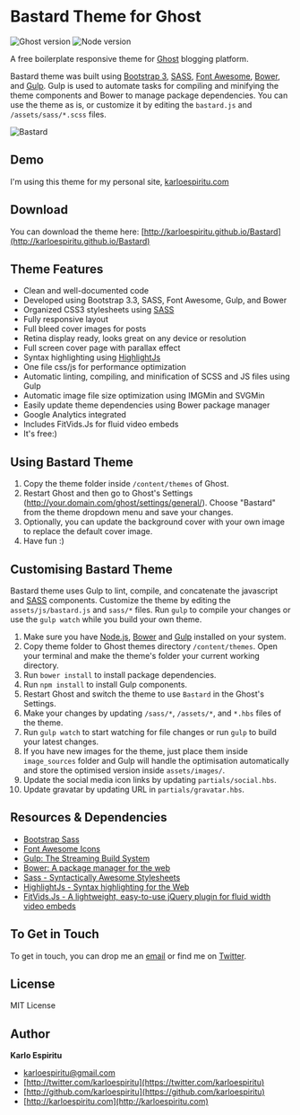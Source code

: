 Bastard Theme for Ghost
==================

![Ghost version](https://img.shields.io/badge/Ghost-0.8.x-brightgreen.svg?style=flat-square)
![Node version](https://img.shields.io/badge/Node-%5Ev4.2-brightgreen.svg)

A free boilerplate responsive theme for [Ghost](https://ghost.org) blogging platform.

Bastard theme was built using [Bootstrap 3](http://getbootstrap.com/), [SASS](http://sass-lang.com), [Font Awesome](http://fortawesome.github.io/Font-Awesome/), [Bower](http://bower.io/), and [Gulp](http://gulpjs.com/). Gulp is used to automate tasks for compiling and minifying the theme components and Bower to manage package dependencies. You can use the theme as is, or customize it by editing the `bastard.js` and `/assets/sass/*.scss` files.

![Bastard](http://f.cl.ly/items/3f2X3p2K2A1E1z263k2K/bastard-sample2.png)

## Demo

I'm using this theme for my personal site, [karloespiritu.com](http://karloespiritu.com)

## Download

You can download the theme here: [http://karloespiritu.github.io/Bastard](http://karloespiritu.github.io/Bastard)

## Theme Features

* Clean and well-documented code
* Developed using Bootstrap 3.3, SASS, Font Awesome, Gulp, and Bower
* Organized CSS3 stylesheets using [SASS](http://sass-lang.com)
* Fully responsive layout
* Full bleed cover images for posts
* Retina display ready, looks great on any device or resolution
* Full screen cover page with parallax effect
* Syntax highlighting using [HighlightJs](http://highlightjs.org)
* One file css/js for performance optimization
* Automatic linting, compiling, and minification of SCSS and JS files using Gulp
* Automatic image file size optimization using IMGMin and SVGMin
* Easily update theme dependencies using Bower package manager
* Google Analytics integrated
* Includes FitVids.Js for fluid video embeds
* It's free:)

## Using Bastard Theme

1. Copy the theme folder inside `/content/themes` of Ghost.
2. Restart Ghost and then go to Ghost's Settings (http://your.domain.com/ghost/settings/general/). Choose "Bastard" from the theme dropdown menu and save your changes.
3. Optionally, you can update the background cover with your own image to replace the default cover image.
4. Have fun :)

## Customising Bastard Theme

Bastard theme uses Gulp to lint, compile, and concatenate the javascript and [SASS](http://sass-lang.com/) components. Customize the theme by editing the `assets/js/bastard.js` and `sass/*` files. Run `gulp` to compile your changes or use the `gulp watch` while you build your own theme.

1. Make sure you have [Node.js](http://nodejs.org), [Bower](http://bower.io) and [Gulp](gulpjs.com) installed on your system.
2. Copy theme folder to Ghost themes directory `/content/themes`. Open your terminal and make the theme's folder your current working directory.
3. Run `bower install` to install package dependencies.
4. Run `npm install` to install Gulp components.
5. Restart Ghost and switch the theme to use `Bastard` in the Ghost's Settings.
7. Make your changes by updating `/sass/*`, `/assets/*`, and `*.hbs` files of the theme.
6. Run `gulp watch` to start watching for file changes or run `gulp` to build your latest changes.
7. If you have new images for the theme, just place them inside `image_sources` folder and Gulp will handle the optimisation automatically and store the optimised version inside `assets/images/`.
8. Update the social media icon links by updating `partials/social.hbs`.
9. Update gravatar by updating URL in `partials/gravatar.hbs`.

## Resources & Dependencies

- [Bootstrap Sass](https://github.com/twbs/bootstrap-sass)
- [Font Awesome Icons](http://fortawesome.github.io/Font-Awesome/icons/)
- [Gulp: The Streaming Build System](http://gulpjs.com)
- [Bower: A package manager for the web](http://bower.io)
- [Sass - Syntactically Awesome Stylesheets](http://sass-lang.com/)
- [HighlightJs - Syntax highlighting for the Web](http://highlightjs.org)
- [FitVids.Js - A lightweight, easy-to-use jQuery plugin for fluid width video embeds](http://fitvidsjs.com/)

## To Get in Touch

To get in touch, you can drop me an [email](mailto:karloespiritu.com) or find me on [Twitter](http://twitter.com/karloespiritu).

## License

MIT License

## Author

**Karlo Espiritu**
- [karloespiritu@gmail.com](mailto:karloespiritu@gmail.com)
- [http://twitter.com/karloespiritu](https://twitter.com/karloespiritu)
- [http://github.com/karloespiritu](https://github.com/karloespiritu)
- [http://karloespiritu.com](http://karloespiritu.com)
